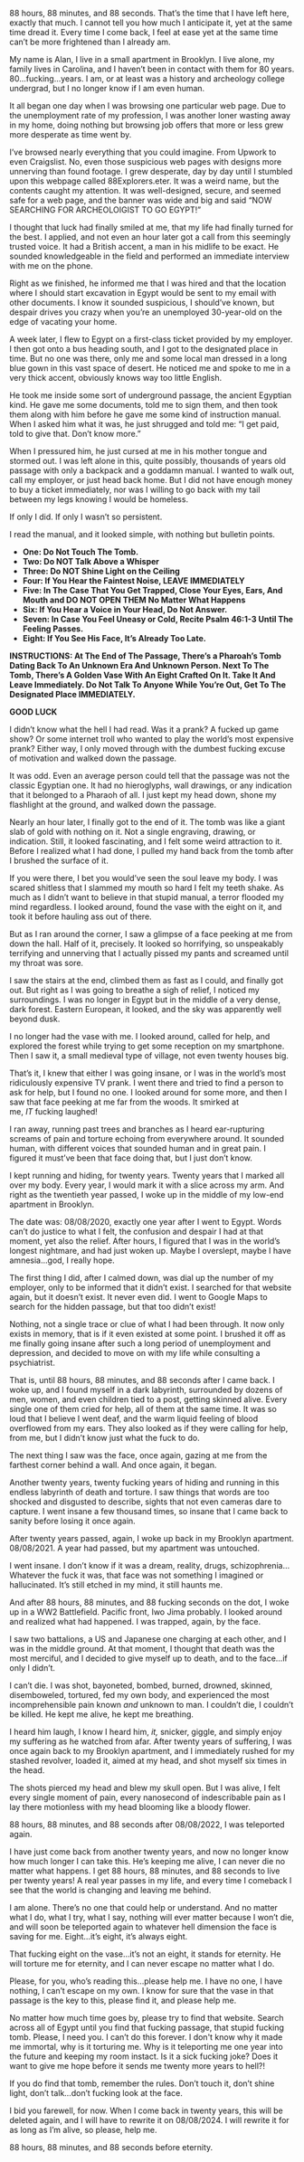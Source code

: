 88 hours, 88 minutes, and 88 seconds. That’s the time that I have left here, exactly that much. I cannot tell you how much I anticipate it, yet at the same time dread it. Every time I come back, I feel at ease yet at the same time can’t be more frightened than I already am.

My name is Alan, I live in a small apartment in Brooklyn. I live alone, my family lives in Carolina, and I haven’t been in contact with them for 80 years. 80…fucking…years. I am, or at least was a history and archeology college undergrad, but I no longer know if I am even human.

It all began one day when I was browsing one particular web page. Due to the unemployment rate of my profession, I was another loner wasting away in my home, doing nothing but browsing job offers that more or less grew more desperate as time went by.

I’ve browsed nearly everything that you could imagine. From Upwork to even Craigslist. No, even those suspicious web pages with designs more unnerving than found footage. I grew desperate, day by day until I stumbled upon this webpage called 88Explorers.eter. It was a weird name, but the contents caught my attention. It was well-designed, secure, and seemed safe for a web page, and the banner was wide and big and said “NOW SEARCHING FOR ARCHEOLOIGIST TO GO EGYPT!”

I thought that luck had finally smiled at me, that my life had finally turned for the best. I applied, and not even an hour later got a call from this seemingly trusted voice. It had a British accent, a man in his midlife to be exact. He sounded knowledgeable in the field and performed an immediate interview with me on the phone.

Right as we finished, he informed me that I was hired and that the location where I should start excavation in Egypt would be sent to my email with other documents. I know it sounded suspicious, I should’ve known, but despair drives you crazy when you’re an unemployed 30-year-old on the edge of vacating your home.

A week later, I flew to Egypt on a first-class ticket provided by my employer. I then got onto a bus heading south, and I got to the designated place in time. But no one was there, only me and some local man dressed in a long blue gown in this vast space of desert. He noticed me and spoke to me in a very thick accent, obviously knows way too little English.

He took me inside some sort of underground passage, the ancient Egyptian kind. He gave me some documents, told me to sign them, and then took them along with him before he gave me some kind of instruction manual. When I asked him what it was, he just shrugged and told me: “I get paid, told to give that. Don’t know more.”

When I pressured him, he just cursed at me in his mother tongue and stormed out. I was left alone in this, quite possibly, thousands of years old passage with only a backpack and a goddamn manual. I wanted to walk out, call my employer, or just head back home. But I did not have enough money to buy a ticket immediately, nor was I willing to go back with my tail between my legs knowing I would be homeless.

If only I did. If only I wasn’t so persistent.

I read the manual, and it looked simple, with nothing but bulletin points.

* **One: Do Not Touch The Tomb.**
* **Two: Do NOT Talk Above a Whisper**
* **Three: Do NOT Shine Light on the Ceiling**
* **Four: If You Hear the Faintest Noise, LEAVE IMMEDIATELY**
* **Five: In The Case That You Get Trapped, Close Your Eyes, Ears, And Mouth and DO NOT OPEN THEM No Matter What Happens**
* **Six: If You Hear a Voice in Your Head, Do Not Answer.**
* **Seven: In Case You Feel Uneasy or Cold, Recite Psalm 46:1-3 Until The Feeling Passes.**
* **Eight: If You See His Face, It’s Already Too Late.**

**INSTRUCTIONS: At The End of The Passage, There’s a Pharoah’s Tomb Dating Back To An Unknown Era And Unknown Person. Next To The Tomb, There’s A Golden Vase With An Eight Crafted On It. Take It And Leave Immediately. Do Not Talk To Anyone While You’re Out, Get To The Designated Place IMMEDIATELY.**

**GOOD LUCK**

I didn’t know what the hell I had read. Was it a prank? A fucked up game show? Or some internet troll who wanted to play the world’s most expensive prank? Either way, I only moved through with the dumbest fucking excuse of motivation and walked down the passage.

It was odd. Even an average person could tell that the passage was not the classic Egyptian one. It had no hieroglyphs, wall drawings, or any indication that it belonged to a Pharaoh of all. I just kept my head down, shone my flashlight at the ground, and walked down the passage.

Nearly an hour later, I finally got to the end of it. The tomb was like a giant slab of gold with nothing on it. Not a single engraving, drawing, or indication. Still, it looked fascinating, and I felt some weird attraction to it. Before I realized what I had done, I pulled my hand back from the tomb after I brushed the surface of it.

If you were there, I bet you would’ve seen the soul leave my body. I was scared shitless that I slammed my mouth so hard I felt my teeth shake. As much as I didn’t want to believe in that stupid manual, a terror flooded my mind regardless. I looked around, found the vase with the eight on it, and took it before hauling ass out of there.

But as I ran around the corner, I saw a glimpse of a face peeking at me from down the hall. Half of it, precisely. It looked so horrifying, so unspeakably terrifying and unnerving that I actually pissed my pants and screamed until my throat was sore.

I saw the stairs at the end, climbed them as fast as I could, and finally got out. But right as I was going to breathe a sigh of relief, I noticed my surroundings. I was no longer in Egypt but in the middle of a very dense, dark forest. Eastern European, it looked, and the sky was apparently well beyond dusk.

I no longer had the vase with me. I looked around, called for help, and explored the forest while trying to get some reception on my smartphone. Then I saw it, a small medieval type of village, not even twenty houses big.

That’s it, I knew that either I was going insane, or I was in the world’s most ridiculously expensive TV prank. I went there and tried to find a person to ask for help, but I found no one. I looked around for some more, and then I saw that face peeking at me far from the woods. It smirked at me, *IT* fucking laughed!

I ran away, running past trees and branches as I heard ear-rupturing screams of pain and torture echoing from everywhere around. It sounded human, with different voices that sounded human and in great pain. I figured it must’ve been that face doing that, but I just don’t know.

I kept running and hiding, for twenty years. Twenty years that I marked all over my body. Every year, I would mark it with a slice across my arm. And right as the twentieth year passed, I woke up in the middle of my low-end apartment in Brooklyn.

The date was: 08/08/2020, exactly one year after I went to Egypt. Words can’t do justice to what I felt, the confusion and despair I had at that moment, yet also the relief. After hours, I figured that I was in the world’s longest nightmare, and had just woken up. Maybe I overslept, maybe I have amnesia…god, I really hope.

The first thing I did, after I calmed down, was dial up the number of my employer, only to be informed that it didn’t exist. I searched for that website again, but it doesn’t exist. It never even did. I went to Google Maps to search for the hidden passage, but that too didn’t exist!

Nothing, not a single trace or clue of what I had been through. It now only exists in memory, that is if it even existed at some point. I brushed it off as me finally going insane after such a long period of unemployment and depression, and decided to move on with my life while consulting a psychiatrist.

That is, until 88 hours, 88 minutes, and 88 seconds after I came back. I woke up, and I found myself in a dark labyrinth, surrounded by dozens of men, women, and even children tied to a post, getting skinned alive. Every single one of them cried for help, all of them at the same time. It was so loud that I believe I went deaf, and the warm liquid feeling of blood overflowed from my ears. They also looked as if they were calling for help, from me, but I didn’t know just what the fuck to do.

The next thing I saw was the face, once again, gazing at me from the farthest corner behind a wall. And once again, it began.

Another twenty years, twenty fucking years of hiding and running in this endless labyrinth of death and torture. I saw things that words are too shocked and disgusted to describe, sights that not even cameras dare to capture. I went insane a few thousand times, so insane that I came back to sanity before losing it once again.

After twenty years passed, again, I woke up back in my Brooklyn apartment. 08/08/2021. A year had passed, but my apartment was untouched.

I went insane. I don’t know if it was a dream, reality, drugs, schizophrenia…Whatever the fuck it was, that face was not something I imagined or hallucinated. It’s still etched in my mind, it still haunts me.

And after 88 hours, 88 minutes, and 88 fucking seconds on the dot, I woke up in a WW2 Battlefield. Pacific front, Iwo Jima probably. I looked around and realized what had happened. I was trapped, again, by the face.

I saw two battalions, a US and Japanese one charging at each other, and I was in the middle ground. At that moment, I thought that death was the most merciful, and I decided to give myself up to death, and to the face…if only I didn’t.

I can’t die. I was shot, bayoneted, bombed, burned, drowned, skinned, disemboweled, tortured, fed my own body, and experienced the most incomprehensible pain known *and* unknown to man. I couldn’t die, I couldn’t be killed. He kept me alive, he kept me breathing.

I heard him laugh, I know I heard him, *it,* snicker, giggle, and simply enjoy my suffering as he watched from afar. After twenty years of suffering, I was once again back to my Brooklyn apartment, and I immediately rushed for my stashed revolver, loaded it, aimed at my head, and shot myself six times in the head.

The shots pierced my head and blew my skull open. But I was alive, I felt every single moment of pain, every nanosecond of indescribable pain as I lay there motionless with my head blooming like a bloody flower.

88 hours, 88 minutes, and 88 seconds after 08/08/2022, I was teleported again.

I have just come back from another twenty years, and now no longer know how much longer I can take this. He’s keeping me alive, I can never die no matter what happens. I get 88 hours, 88 minutes, and 88 seconds to live per twenty years! A real year passes in my life, and every time I comeback I see that the world is changing and leaving me behind.

I am alone. There’s no one that could help or understand. And no matter what I do, what I try, what I say, nothing will ever matter because I won’t die, and will soon be teleported again to whatever hell dimension the face is saving for me. Eight…it’s eight, it’s always eight.

That fucking eight on the vase…it’s not an eight, it stands for eternity. He will torture me for eternity, and I can never escape no matter what I do.  


Please, for you, who’s reading this…please help me. I have no one, I have nothing, I can’t escape on my own. I know for sure that the vase in that passage is the key to this, please find it, and please help me.

No matter how much time goes by, please try to find that website. Search across all of Egypt until you find that fucking passage, that stupid fucking tomb. Please, I need you. I can’t do this forever. I don't know why it made me immortal, why is it torturing me. Why is it teleporting me one year into the future and keeping my room instact. Is it a sick fucking joke? Does it want to give me hope before it sends me twenty more years to hell?!

If you do find that tomb, remember the rules. Don’t touch it, don’t shine light, don’t talk…don’t fucking look at the face.

I bid you farewell, for now. When I come back in twenty years, this will be deleted again, and I will have to rewrite it on 08/08/2024. I will rewrite it for as long as I’m alive, so please, help me.

88 hours, 88 minutes, and 88 seconds before eternity.